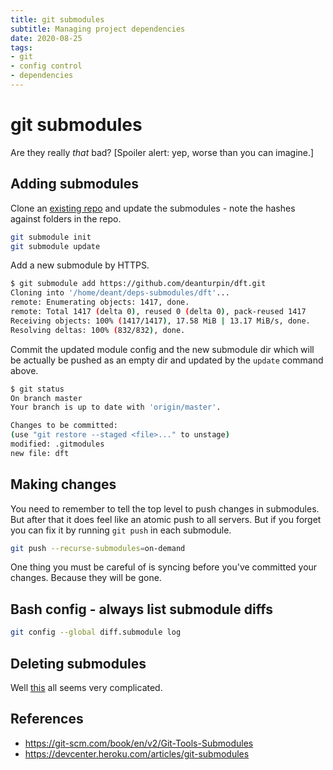 ```yaml
---
title: git submodules
subtitle: Managing project dependencies
date: 2020-08-25
tags:
- git
- config control
- dependencies
---
```


# git submodules
Are they really *that* bad? [Spoiler alert: yep, worse than you can imagine.]

## Adding submodules
Clone an [existing repo](https://gitlab.com/deanturpin/deps-submodules/) and update the submodules - note the hashes against folders in the repo.

```bash
git submodule init
git submodule update
```

Add a new submodule by HTTPS.
```bash
$ git submodule add https://github.com/deanturpin/dft.git
Cloning into '/home/deant/deps-submodules/dft'...
remote: Enumerating objects: 1417, done.
remote: Total 1417 (delta 0), reused 0 (delta 0), pack-reused 1417
Receiving objects: 100% (1417/1417), 17.58 MiB | 13.17 MiB/s, done.
Resolving deltas: 100% (832/832), done.
```
Commit the updated module config and the new submodule dir which will be actually be pushed as an empty dir and updated by the `update` command above.

```bash
$ git status
On branch master
Your branch is up to date with 'origin/master'.

Changes to be committed:
(use "git restore --staged <file>..." to unstage)
modified: .gitmodules
new file: dft
```

## Making changes
You need to remember to tell the top level to push changes in submodules. But
after that it does feel like an atomic push to all servers. But if you forget
you can fix it by running `git push` in each submodule.

```bash
git push --recurse-submodules=on-demand
```

One thing you must be careful of is syncing before you've committed your changes. Because they will be gone.

## Bash config - always list submodule diffs
```bash
git config --global diff.submodule log
```

## Deleting submodules
Well [this](https://gist.github.com/myusuf3/7f645819ded92bda6677) all seems very complicated.

## References
- https://git-scm.com/book/en/v2/Git-Tools-Submodules
- https://devcenter.heroku.com/articles/git-submodules
